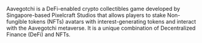 Aavegotchi is a DeFi-enabled crypto collectibles game developed by Singapore-based Pixelcraft Studios that allows players to stake Non-fungible tokens (NFTs) avatars with interest-generating tokens and interact with the Aavegotchi metaverse. It is a unique combination of Decentralized Finance (DeFi) and NFTs.